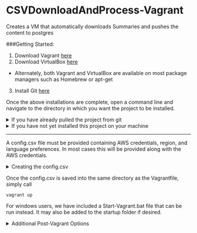 # CSVDownloadAndProcess-Vagrant
Creates a VM that automatically downloads Summaries and pushes the content to postgres

###Getting Started:

1. Download Vagrant [here](https://www.vagrantup.com/downloads.html)
2. Download VirtualBox [here](https://www.virtualbox.org/wiki/Downloads)
  * Alternately, both Vagrant and VirtualBox are available on most package managers such as Homebrew or apt-get
3. Install Git [here](https://git-scm.com/downloads)

Once the above installations are complete, open a command line and navigate to the directory in which you want the project to be installed. 

<details>
 <summary>If you have already pulled the project from git</summary>
 Navigate into the project directory (contains the Vagrantfile) and run the following commands:
 
 > ~~~
 > git submodule init
 > git submodule update
 > ~~~
 
 This will update the ruby script to it's latest version.
</details>

<details>
 <summary>If you have not yet installed this project on your machine</summary> 
 
 > ~~~
 > git clone --recursive https://github.com/EDataNow/DaPr-CSVDownloadAndProcessUsingVagrant.git
 > ~~~  
 
This will create a folder named DaPr-CSVDownloadAndProcessUsingVagrant in the chosen directory, which you can rename if desired. Once complete, navigate into the directory and move to the next step.  
</details>

-----
A config.csv file must be provided containing AWS credentials, region, and language preferences. In most cases this will be provided along with the AWS credentials.

<details>
 <summary> Creating the config.csv </summary>

> The headers for the config.csv are as follows:

> > User Name,Access Key Id,Secret Access Key,Region,Server,Language,Processor

> The order of these columns does not matter

> ####Required
> - User Name : This is the AWS username, usually an integer matching the Lessee ID on EDataNow
> - Access Key Id : This is used to authenticate your connection to our AWS buckets. If you do not have this, please contact your site administrator or EDN Liaison for the proper credentials.
> - Secret Access Key : As above
> - Region : As above (default is us-east-1)
> - Server : Determines where data is being pulled from. This will match the url used to access your data within our web app (eg. service.edatanow.com)
> - Language : You can see a list of ISO 639-1 language codes here: https://www.loc.gov/standards/iso639-2/php/code_list.php. English is en

> ####Optional
> - Processor : We have provided a ruby script which will process the .csv summaries into the local database, but if you wish to override this with a custom script, you may do so by including it's path here. The default script, example.rb, only prints out the filenames and moves them to the Processed folder.

> ####Example config.csv

> | User Name | Access Key Id | Secret Access Key | Region    | Server               | Language | Processor     |
> |-----------|---------------|-------------------|-----------|----------------------|----------|---------------|
> | 3         | ABC123        | A1B2C3D4E5F6      | us-east-1 | service.edatanow.com | en       | ./db_store.rb |
</details>

Once the config.csv is saved into the same directory as the Vagrantfile, simply call
~~~
vagrant up
~~~
For windows users, we have included a Start-Vagrant.bat file that can be run instead. It may also be added to the startup folder if desired.

<details>
<summary>Additional Post-Vagrant Options</summary>

> If the VirtualBox has stopped ('vagrant halt', machine shut down, or power loss) it can be turned back on with the 'vagrant up' command. No other steps are needed, provided the local data has not been altered.

> If you want to run the retrieval script outside the 30min schedule, the script can be called manually with
> ~~~
> vagrant ssh
> ruby /vagrant/script/dapr.rb
> ~~~
> Note: Windows users will have to use PuTTY or similar ssh service in place of the vagrant ssh call 

> To connect to the database using Excel/PowerBI/etc from a Windows machine, you will need the [psqlODBC driver](https://www.postgresql.org/ftp/odbc/versions/msi/). 
</details>
